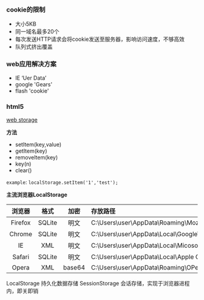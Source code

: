 ### cookie的限制

- 大小5KB
- 同一域名最多20个
- 每次发送HTTP请求会将cookie发送至服务器，影响访问速度，不够高效
- 队列式挤出覆盖

### web应用解决方案

- IE       ‘Uer Data’
- google   'Gears'
- flash    'cookie'

### html5

[web storage](http://dev.w3.org/html5/webstorage)

**方法**
- setItem(key,value)
- getItem(key)
- removeItem(key)
- key(n)
- clear()

`example`: `localStorage.setItem('1','test');`

**主流浏览器LocalStorage**

| 浏览器   | 格式    |  加密   | 存放路径 |
| :-----: | :----: | :----: | :---------------------------------------------------------------------------------------- |
| Firefox | SQLite | 明文    | C:\Users\user\AppData\Roaming\Mozilla\FireFox\Profile\tyraqe3f.default\webappsstore.sqlite |
| Chrome  | SQLite | 明文    | C:\Users\user\AppData\Local\Google\Chrome\User Data\Default\Local Storage\                 |
| IE      | XML    | 明文    | C:\Users\user\AppData\Local\Micosoft\IE\DOMStore\                                          |
| Safari  | SQLite | 明文    | C:\Users\user\AppData\Local\Apple Computer\Safari\LocalStorage\                            |
| Opera   | XML    | base64 | C:\Users\user\AppData\Roaming\OPera\Opera\pstorage\                                        |

LocalStorage 持久化数据存储
SessionStorage 会话存储，实现于浏览器进程内，即关即销


